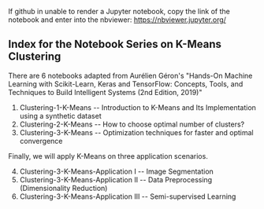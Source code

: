 If github in unable to render a Jupyter notebook, copy the link of the notebook and enter into the nbviewer: https://nbviewer.jupyter.org/

## Index for the Notebook Series on K-Means Clustering

There are 6 notebooks adapted from Aurélien Géron's "Hands-On Machine Learning with Scikit-Learn, Keras and TensorFlow: Concepts, Tools, and Techniques to Build Intelligent Systems  (2nd Edition, 2019)" 

1. Clustering-1-K-Means -- Introduction to K-Means and Its Implementation using a synthetic dataset
2. Clustering-2-K-Means -- How to choose optimal number of clusters?
3. Clustering-3-K-Means -- Optimization techniques for faster and optimal convergence

Finally, we will apply K-Means on three application scenarios. 

4. Clustering-3-K-Means-Application I -- Image Segmentation 
5. Clustering-3-K-Means-Application II -- Data Preprocessing (Dimensionality Reduction)
6. Clustering-3-K-Means-Application III -- Semi-supervised Learning 
